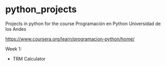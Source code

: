 # python_projects
Projects in python for the course Programación en Python
Universidad de los Andes 

https://www.coursera.org/learn/programacion-python/home/

Week 1: 
- TRM Calculator
